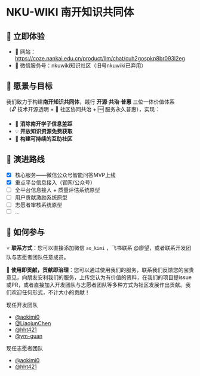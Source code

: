 # NKU-WIKI 南开知识共同体

## 🚀 立即体验

- 🔗 网站：https://coze.nankai.edu.cn/product/llm/chat/cuh2gospkp8br093l2eg
- 🔎 微信服务号：nkuwiki知识社区（旧号nkuwiki已弃用）
  
## 🎯 愿景与目标

我们致力于构建**南开知识共同体**，践行 **开源·共治·普惠** 三位一体价值体系  
  （🔓 技术开源透明 + 🤝 社区协同共治 + 🆓 服务永久普惠），实现：
- 🚀 **消除南开学子信息差距**
- 💡 **开放知识资源免费获取**
- 🌱 **构建可持续的互助社区**

## 📅 演进路线
- [x] 核心服务——微信公众号智能问答MVP上线
- [x] 重点平台信息接入（官网/公众号）
- [ ] 全平台信息接入 + 质量评估系统原型
- [ ] 用户贡献激励系统原型
- [ ] 志愿者审核系统原型
- [ ] ...

## 🤝 如何参与

⭐ **联系方式**：您可以直接添加微信 `ao_kimi` ，飞书联系 @廖望，或者联系开发团队与志愿者团队任意成员。

🌱 **使用即贡献，贡献即治理**：您可以通过使用我们的服务，联系我们反馈您的宝贵意见，向朋友安利我们的服务，上传您认为有价值的资料，在我们的项目提issue或PR，或者直接加入开发团队与志愿者团队等多种方式为社区发展作出贡献。我们欢迎任何形式，不计大小的贡献！

现任开发团队

- [@aokimi0](https://github.com/aokimi0)
- [@LiaojunChen](https://github.com/LiaojunChen)
- [@hht421](https://github.com/hht421)
- [@ym-guan](https://github.com/ym-guan)

现任志愿者团队

- [@aokimi0](https://github.com/aokimi0)
- [@hht421](https://github.com/hht421)

<!--

**Here are some ideas to get you started:**

🙋‍♀️ A short introduction - what is your organization all about?
🌈 Contribution guidelines - how can the community get involved?
👩‍💻 Useful resources - where can the community find your docs? Is there anything else the community should know?
🍿 Fun facts - what does your team eat for breakfast?
🧙 Remember, you can do mighty things with the power of [Markdown](https://docs.github.com/github/writing-on-github/getting-started-with-writing-and-formatting-on-github/basic-writing-and-formatting-syntax)
-->
